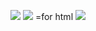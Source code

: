 <a href="https://codeclimate.com/github/IgorGram/project-lvl1-s256/maintainability"><img src="https://api.codeclimate.com/v1/badges/c6a1f6bf969920b3deb4/maintainability" /></a>
<a href="https://codeclimate.com/github/IgorGram/project-lvl1-s256/test_coverage"><img src="https://api.codeclimate.com/v1/badges/c6a1f6bf969920b3deb4/test_coverage" /></a>
=for html <a href="https://travis-ci.org/IgorGram/project-lvl1-s256"><img src="https://travis-ci.org/IgorGram/project-lvl1-s256.svg?branch=master"></a>